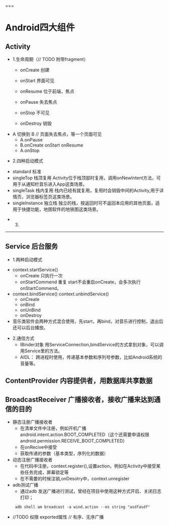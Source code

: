 ===
###
# Android四大组件
## Activity
* 1.生命周期（// TODO 附带fragment）
    * onCreate 创建
    * onStart 界面可见
    * onResume 位于前端，焦点
    
    * onPause 失去焦点
    * onStop 不可见
    * onDestroy 销毁
- A 切换到 B  // 页面失去焦点，等一个页面可见
    * A.onPause
    * B.onCreate onStart onResume
    * A.onStop

* 2.四种启动模式
- standard 标准
- singleTop 栈顶复用
    Activity位于栈顶部时复用，调用onNewIntent方法，可用于从通知栏音乐进入App这类场景。
- singleTask 栈内复用
    栈内已经有就复用，复用时会销毁中间的Activity,用于详情页，浏览器标签页这类场景。
- singleInstance 独立栈
    独立的栈，按返回时可不返回本应用的其他页面，适用于快捷功能，地图软件的地铁图这类场景。
    
* 3.



***
## Service 后台服务
* 1.两种启动模式
- context.startService() 
    * onCreate 只执行一次
    * onStartCommend 重复 start不会重启onCreate，会多次执行onStartCommend。
- context.bindService() context.unbindService() 
    * onCreate
    * onBind
    * onUnBind
    * onDestroy
- 音乐类软件会两种方式混合使用，先start，再bind，对音乐进行控制，退出后还可以后台播放。
 
* 2.通信方式
    - IBinder对象 用ServiceConnection,bindService的方式拿到对象，可以调用Service里的方法。
    - AIDL： 跨进程时使用，传递基本参数和序列号参数，比如Android系统的音量等。
    
## ContentProvider 内容提供者，用数据库共享数据

## BroadcastReceiver 广播接收者，接收广播来达到通信的目的

- 静态注册广播接收者
    * 在清单文件中注册，例如开机广播android.intent.action.BOOT_COMPLETED（这个还需要申请权限android.permission.RECEIVE_BOOT_COMPLETED）
    * 在onRecive中接受
    * 获取传递的参数（基本类型，序列化的数据）
- 动态注册广播接收者
    * 在代码中注册，context.register(),设置action，例如在Activity中接受某些任务完成，屏幕锁定等
    * 在不需要的时候注销,onDesotry中，context.unregister
- adb测试广播
    * 通过adb 发送广播进行测试，曾经在项目中使用这种方式开启、关闭日志打印；
    ```
     adb shell am broadcast -a wind.action --es string "asdfasdf"
    ```
- //TODO 权限 exported属性 
 // 有序、无序广播
 